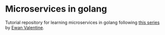 # Microservices in golang

Tutorial repository for learning microservices in golang following [this series](https://ewanvalentine.io/microservices-in-golang-part-1/) by [Ewan Valentine](https://ewanvalentine.io/).
